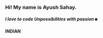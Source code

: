 <h3>Hi! My name is Ayush Sahay.</h3>
<h5>I love to code Unpossibilities with passion☻</h5>
<h4>INDIAN</h4>
